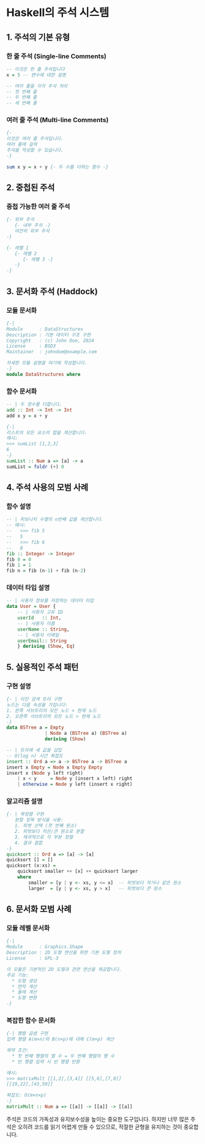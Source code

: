 # Haskell의 주석 시스템

## 1. 주석의 기본 유형

### 한 줄 주석 (Single-line Comments)

```haskell
-- 이것은 한 줄 주석입니다
x = 5 -- 변수에 대한 설명

-- 여러 줄을 각각 주석 처리
-- 첫 번째 줄
-- 두 번째 줄
-- 세 번째 줄
```

### 여러 줄 주석 (Multi-line Comments)

```haskell
{-
이것은 여러 줄 주석입니다.
여러 줄에 걸쳐
주석을 작성할 수 있습니다.
-}

sum x y = x + y {- 두 수를 더하는 함수 -}
```

## 2. 중첩된 주석

### 중첩 가능한 여러 줄 주석

```haskell
{- 외부 주석
   {- 내부 주석 -}
   여전히 외부 주석
-}

{- 레벨 1
   {- 레벨 2
      {- 레벨 3 -}
   -}
-}
```

## 3. 문서화 주석 (Haddock)

### 모듈 문서화

```haskell
{-|
Module      : DataStructures
Description : 기본 데이터 구조 구현
Copyright   : (c) John Doe, 2024
License     : BSD3
Maintainer  : johndoe@example.com

자세한 모듈 설명을 여기에 작성합니다.
-}
module DataStructures where
```

### 함수 문서화

```haskell
-- | 두 정수를 더합니다.
add :: Int -> Int -> Int
add x y = x + y

{-|
리스트의 모든 요소의 합을 계산합니다.
예시:
>>> sumList [1,2,3]
6
-}
sumList :: Num a => [a] -> a
sumList = foldr (+) 0
```

## 4. 주석 사용의 모범 사례

### 함수 설명

```haskell
-- | 피보나치 수열의 n번째 값을 계산합니다.
-- 예시:
--   >>> fib 5
--   5
--   >>> fib 6
--   8
fib :: Integer -> Integer
fib 0 = 0
fib 1 = 1
fib n = fib (n-1) + fib (n-2)
```

### 데이터 타입 설명

```haskell
-- | 사용자 정보를 저장하는 데이터 타입
data User = User {
    -- | 사용자 고유 ID
    userId   :: Int,
    -- | 사용자 이름
    userName :: String,
    -- | 사용자 이메일
    userEmail:: String
    } deriving (Show, Eq)
```

## 5. 실용적인 주석 패턴

### 구현 설명

```haskell
{- | 이진 검색 트리 구현
노드는 다음 속성을 가집니다:
1. 왼쪽 서브트리의 모든 노드 < 현재 노드
2. 오른쪽 서브트리의 모든 노드 > 현재 노드
-}
data BSTree a = Empty
              | Node a (BSTree a) (BSTree a)
              deriving (Show)

-- | 트리에 새 값을 삽입
-- O(log n) 시간 복잡도
insert :: Ord a => a -> BSTree a -> BSTree a
insert x Empty = Node x Empty Empty
insert x (Node y left right)
    | x < y     = Node y (insert x left) right
    | otherwise = Node y left (insert x right)
```

### 알고리즘 설명

```haskell
{- | 퀵정렬 구현
   분할 정복 방식을 사용:
   1. 피벗 선택 (첫 번째 원소)
   2. 피벗보다 작은/큰 원소로 분할
   3. 재귀적으로 각 부분 정렬
   4. 결과 결합
-}
quicksort :: Ord a => [a] -> [a]
quicksort [] = []
quicksort (x:xs) =
    quicksort smaller ++ [x] ++ quicksort larger
    where
        smaller = [y | y <- xs, y <= x]  -- 피벗보다 작거나 같은 원소
        larger  = [y | y <- xs, y > x]   -- 피벗보다 큰 원소
```

## 6. 문서화 모범 사례

### 모듈 레벨 문서화

```haskell
{-|
Module      : Graphics.Shape
Description : 2D 도형 연산을 위한 기본 도형 정의
License     : GPL-3

이 모듈은 기본적인 2D 도형과 관련 연산을 제공합니다.
주요 기능:
  * 도형 생성
  * 면적 계산
  * 둘레 계산
  * 도형 변환
-}
```

### 복잡한 함수 문서화

```haskell
{-| 행렬 곱셈 구현
입력 행렬 A(m×n)와 B(n×p)에 대해 C(m×p) 계산

제약 조건:
  * 첫 번째 행렬의 열 수 = 두 번째 행렬의 행 수
  * 빈 행렬 입력 시 빈 행렬 반환

예시:
>>> matrixMult [[1,2],[3,4]] [[5,6],[7,8]]
[[19,22],[43,50]]

복잡도: O(m×n×p)
-}
matrixMult :: Num a => [[a]] -> [[a]] -> [[a]]
```

주석은 코드의 가독성과 유지보수성을 높이는 중요한 도구입니다. 하지만 너무 많은 주석은 오히려 코드를 읽기 어렵게 만들 수 있으므로, 적절한 균형을 유지하는 것이 중요합니다.
